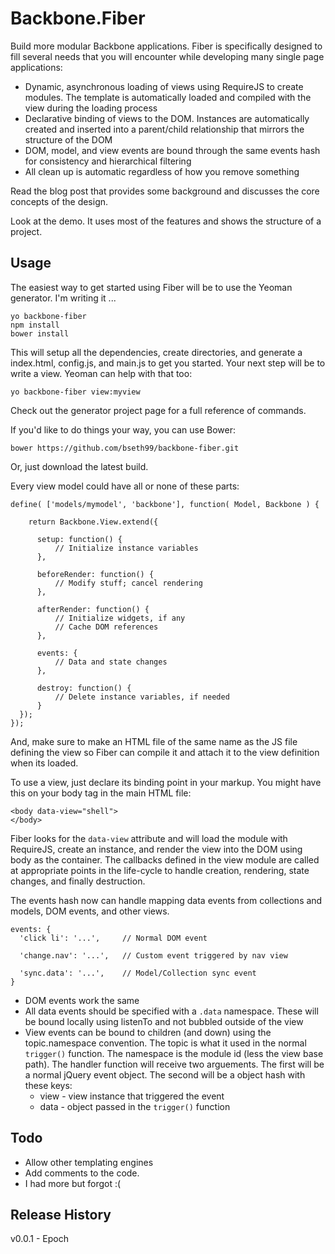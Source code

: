 Backbone.Fiber
=========

Build more modular Backbone applications.  Fiber is specifically designed to fill several needs that you will
encounter while developing many single page applications: 

  - Dynamic, asynchronous loading of views using RequireJS to create modules.  The template is automatically 
loaded and compiled with the view during the loading process
  - Declarative binding of views to the DOM.  Instances are automatically created and inserted into a parent/child 
relationship that mirrors the structure of the DOM
  - DOM, model, and view events are bound through the same events hash for consistency and hierarchical filtering
  - All clean up is automatic regardless of how you remove something
 

Read the blog post that provides some background and discusses the core concepts of the design.

Look at the demo.  It uses most of the features and shows the structure of a project.

Usage
---------------

The easiest way to get started using Fiber will be to use the Yeoman generator.  I'm writing it ...

    yo backbone-fiber
    npm install
    bower install
    
This will setup all the dependencies, create directories, and generate a index.html, config.js, and main.js to get you started.  Your next step will be to write a view.  Yeoman can help with that too:

    yo backbone-fiber view:myview
    
Check out the generator project page for a full reference of commands.

If you'd like to do things your way, you can use Bower:

    bower https://github.com/bseth99/backbone-fiber.git
    
Or, just download the latest build.


Every view model could have all or none of these parts:

    define( ['models/mymodel', 'backbone'], function( Model, Backbone ) {

        return Backbone.View.extend({
          
          setup: function() {
              // Initialize instance variables
          },

          beforeRender: function() {
              // Modify stuff; cancel rendering
          },

          afterRender: function() {
              // Initialize widgets, if any
              // Cache DOM references
          },

          events: {
              // Data and state changes
          },

          destroy: function() {
              // Delete instance variables, if needed
          }
      });
    });
    

And, make sure to make an HTML file of the same name as the JS file defining the view so Fiber can compile it and attach it to the view definition when its loaded.

To use a view, just declare its binding point in your markup.  You might have this on your body tag in the main HTML file:

    <body data-view="shell">
    </body>

Fiber looks for the ````data-view```` attribute and will load the module with RequireJS, create an instance, and render the view into the DOM using body as the container.  The callbacks defined in the view module are called at appropriate points in the life-cycle to handle creation, rendering, state changes, and finally destruction.


The events hash now can handle mapping data events from collections and models, DOM events, and other views.  

    events: {
      'click li': '...',     // Normal DOM event
      
      'change.nav': '...',   // Custom event triggered by nav view
      
      'sync.data': '...',    // Model/Collection sync event
    }
    
  - DOM events work the same  
  - All data events should be specified with a ````.data```` namespace.  These will be bound locally using listenTo and not bubbled outside of the view
  - View events can be bound to children (and down) using the topic.namespace convention.  The topic is what it used in the normal ````trigger()```` function.  The namespace is the module id (less the view base path).  The handler function will receive two arguements.  The first will be a normal jQuery event object.  The second will be a object hash with these keys:    
    - view - view instance that triggered the event
    - data - object passed in the ````trigger()```` function




Todo
---------------

  - Allow other templating engines
  - Add comments to the code.  
  - I had more but forgot :( 
  
Release History
---------------

  v0.0.1 - Epoch
  
